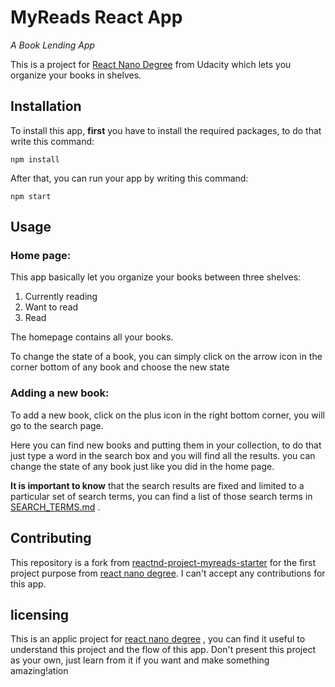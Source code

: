 # MyReads React App
_A Book Lending App_

This is a project for [React Nano Degree](https://www.udacity.com/course/react-nanodegree--nd019) from Udacity which lets you organize your books in shelves.

## Installation
To install this app, **first** you have to install the required packages, to do that write this command:
```
npm install
```
After that, you can run your app by writing this command:
```
npm start
```

## Usage
### Home page:
This app basically let you organize your books between three shelves:
1. Currently reading
2. Want to read
3. Read

The homepage contains all your books.

To change the state of a book, you can simply click on the arrow icon in the corner bottom of any book and choose the new state

### Adding a new book:
To add a new book, click on the plus icon in the right bottom corner, you will go to the search page.

Here you can find new books and putting them in your collection, to do that just type a word in the search box and you will find all the results. you can change the state of any book just like you did in the home page.

**It is important to know** that the search results are fixed and limited to a particular set of search terms, you can find a list of those search terms in [SEARCH_TERMS.md](SEARCH_TERMS.md) .


## Contributing
This repository is a fork from [reactnd-project-myreads-starter](https://github.com/udacity/reactnd-project-myreads-starter) for the first project purpose from [react nano degree](https://www.udacity.com/course/react-nanodegree--nd019). I can't accept any contributions for this app. 

## licensing
This is an applic project for [react nano degree](https://www.udacity.com/course/react-nanodegree--nd019) , you can find it useful to understand this project and the flow of this app. Don't present this project as your own, just learn from it if you want and make something amazing!ation